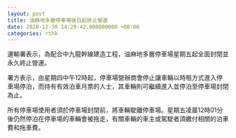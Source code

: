 ```yaml
---
layout: post
title: 油麻地多層停車場後日起終止營運
date: 2020-12-30 14:29:42.000000000 +08:00
categories: rthk
---
```


運輸署表示，為配合中九龍幹線建造工程，油麻地多層停車場星期五起全面封閉並永久終止營運。

署方表示，由星期四中午12時起，停車場營辦商會停止讓車輛以時租方式進入停車場停泊，而持有有效泊車月票的人士，其車輛則可繼續進入並停泊至停車場封閉為止。

所有停車場使用者須於停車場封閉前，將車輛駛離停車場。星期五凌晨12時01分後仍然停泊在停車場的車輛會被拖走，有關車輛的車主或駕駛者須繳付相關的泊車費和拖車費。

